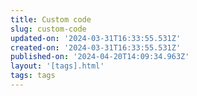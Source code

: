 ```yaml
---
title: Custom code
slug: custom-code
updated-on: '2024-03-31T16:33:55.531Z'
created-on: '2024-03-31T16:33:55.531Z'
published-on: '2024-04-20T14:09:34.963Z'
layout: '[tags].html'
tags: tags
---
```



